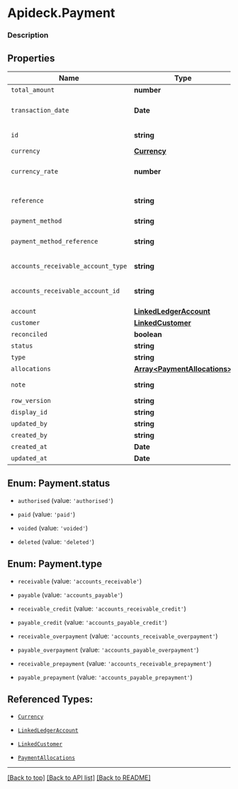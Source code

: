 # Apideck.Payment

### Description

## Properties
Name | Type | Description | Notes
------------ | ------------- | ------------- | -------------
`total_amount` | **number** | Amount of payment | 
`transaction_date` | **Date** | Date transaction was entered - YYYY:MM::DDThh:mm:ss.sTZD | 
`id` | **string** | Unique identifier representing the entity | [optional] 
`currency` | [**Currency**](Currency.md) |  | [optional] 
`currency_rate` | **number** | Currency Exchange Rate at the time entity was recorded/generated. | [optional] 
`reference` | **string** | Optional payment reference message ie: Debit remittance detail. | [optional] 
`payment_method` | **string** | Payment method | [optional] 
`payment_method_reference` | **string** | Optional reference message returned by payment method on processing | [optional] 
`accounts_receivable_account_type` | **string** | Type of accounts receivable account. | [optional] 
`accounts_receivable_account_id` | **string** | Unique identifier for the account to allocate payment to. | [optional] 
`account` | [**LinkedLedgerAccount**](LinkedLedgerAccount.md) |  | [optional] 
`customer` | [**LinkedCustomer**](LinkedCustomer.md) |  | [optional] 
`reconciled` | **boolean** | Payment has been reconciled | [optional] 
`status` | **string** | Status of payment | [optional] 
`type` | **string** | Type of payment | [optional] 
`allocations` | [**Array&lt;PaymentAllocations&gt;**](PaymentAllocations.md) |  | [optional] 
`note` | **string** | Optional note to be associated with the payment. | [optional] 
`row_version` | **string** |  | [optional] 
`display_id` | **string** | Payment id to be displayed. | [optional] 
`updated_by` | **string** |  | [optional] 
`created_by` | **string** |  | [optional] 
`created_at` | **Date** |  | [optional] 
`updated_at` | **Date** |  | [optional] 





<a name="PaymentStatus"></a>
## Enum: Payment.status


* `authorised` (value: `'authorised'`)

* `paid` (value: `'paid'`)

* `voided` (value: `'voided'`)

* `deleted` (value: `'deleted'`)




<a name="PaymentType"></a>
## Enum: Payment.type


* `receivable` (value: `'accounts_receivable'`)

* `payable` (value: `'accounts_payable'`)

* `receivable_credit` (value: `'accounts_receivable_credit'`)

* `payable_credit` (value: `'accounts_payable_credit'`)

* `receivable_overpayment` (value: `'accounts_receivable_overpayment'`)

* `payable_overpayment` (value: `'accounts_payable_overpayment'`)

* `receivable_prepayment` (value: `'accounts_receivable_prepayment'`)

* `payable_prepayment` (value: `'accounts_payable_prepayment'`)




## Referenced Types:



* [`Currency`](Currency.md)






* [`LinkedLedgerAccount`](LinkedLedgerAccount.md)
* [`LinkedCustomer`](LinkedCustomer.md)



* [`PaymentAllocations`](PaymentAllocations.md)








---

[[Back to top]](#) [[Back to API list]](../../../../README.md#documentation-for-api-endpoints) [[Back to README]](../../../../README.md)


